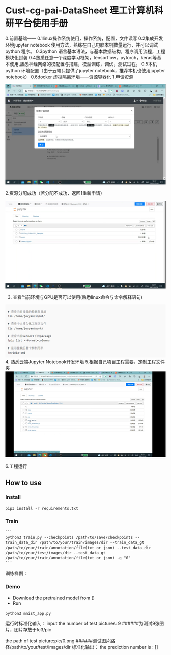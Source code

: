 # Cust-cg-pai-DataSheet 理工计算机科研平台使用手册
0.前置基础——
	0.1linux操作系统使用，操作系统，配置，文件读写
	0.2集成开发环境jupyter notebook 使用方法，熟练在自己电脑本机数量运行，并可以调试python 程序。
	0.3python 语言基本语法，与基本数据结构，程序调用流程，工程模块化封装
	0.4熟悉任意一个深度学习框架，tensorflow，pytorch，keras等基本使用,熟悉神经网络的模配置与搭建，模型训练，调优，测试过程。
	0.5本机python 环境配置（由于云端只提供了jupyter notebook，推荐本机也使用jupyter notebook）
	0.6docker 虚拟隔离环境——资源容器化
1.申请资源
 
 ![img0](https://raw.githubusercontent.com/yuxiashu/Cust-cg-pai-DataSheet/main/img/t0.png)



2.资源分配成功（若分配不成功，返回1重新申请）
 
![img1](https://raw.githubusercontent.com/yuxiashu/Cust-cg-pai-DataSheet/main/img/t1.png)


3. 查看当前环境与GPU是否可以使用(熟悉linux命令与命令解释语句)
 
![img22](https://raw.githubusercontent.com/yuxiashu/Cust-cg-pai-DataSheet/main/img/t2.png)
4. 熟悉云端Jupyter Notebook开发环境
5.根据自己项目工程需要，定制工程文件夹
![img3](https://raw.githubusercontent.com/yuxiashu/Cust-cg-pai-DataSheet/main/img/t3.png)
 


6.工程运行
## How to use
### Install
```
pip3 install -r requirements.txt
```


### Train
    ```
    python3 train.py --checkpoints /path/to/save/checkpoints --train_data_dir /path/to/your/train/images/dir --train_data_gt /path/to/your/train/annotation/file(txt or json) --test_data_dir /path/to/your/test/images/dir --test_data_gt /path/to/your/train/annotation/file(txt or json) -g "0"
    ```  
训练样例：
 

### Demo
- Download the pretrained model from ()
- Run
```
python3 mnist_app.py 
```  
运行时标准化输入：
input the number of test pictures: 9  ######为测试9张图片，图片存放于fc3/pic  

the path of test picture:pic/0.png   ######测试图片路径/path/to/your/test/images/dir
标准化输出：
the prediction number is : []



